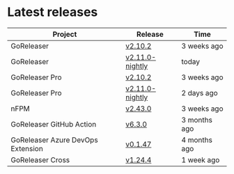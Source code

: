 # Latest releases

| Project                           | Release                                                                                         | Time        |
| --------------------------------- | ----------------------------------------------------------------------------------------------- | ----------- |
| GoReleaser | [v2.10.2](https://github.com/goreleaser/goreleaser/releases/tag/v2.10.2) | 3 weeks ago |
| GoReleaser | [v2.11.0-nightly](https://github.com/goreleaser/goreleaser/releases/tag/nightly) | today |
| GoReleaser Pro | [v2.10.2](https://github.com/goreleaser/goreleaser-pro/releases/tag/v2.10.2) | 3 weeks ago |
| GoReleaser Pro | [v2.11.0-nightly](https://github.com/goreleaser/goreleaser-pro/releases/tag/nightly) | 2 days ago |
| nFPM | [v2.43.0](https://github.com/goreleaser/nfpm/releases/tag/v2.43.0) | 3 weeks ago |
| GoReleaser GitHub Action | [v6.3.0](https://github.com/goreleaser/goreleaser-action/releases/tag/v6.3.0) | 3 months ago |
| GoReleaser Azure DevOps Extension | [v0.1.47](https://github.com/goreleaser/goreleaser-azure-devops-extension/releases/tag/v0.1.47) | 4 months ago |
| GoReleaser Cross | [v1.24.4](https://github.com/goreleaser/goreleaser-cross/releases/tag/v1.24.4) | 1 week ago |
